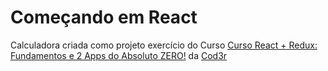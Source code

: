 # Começando em React

Calculadora criada como projeto exercício do Curso [Curso React + Redux: Fundamentos e 2 Apps do Absoluto ZERO!](https://www.udemy.com/course/react-redux-pt/) da [Cod3r](https://www.cod3r.com.br)
